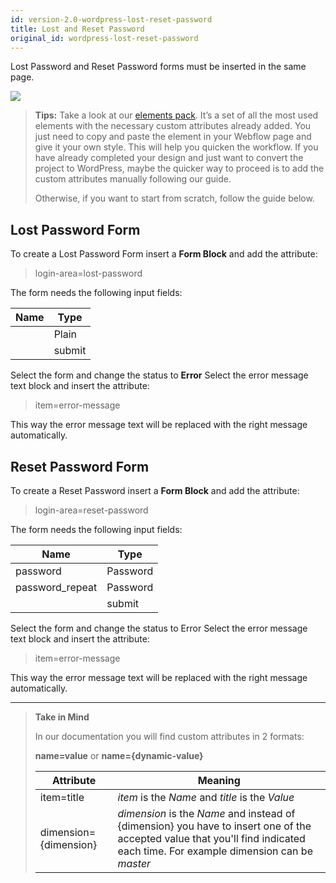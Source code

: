 ```yaml
---
id: version-2.0-wordpress-lost-reset-password
title: Lost and Reset Password
original_id: wordpress-lost-reset-password
---
```


Lost Password and Reset Password forms must be inserted in the same page.

![](assets/wordpress-lost-password.png)

> **Tips:**
> Take a look at our [elements pack](https://webflow.com/website/webflow-to-wordpress-elements-pack). It’s a set of all the most used elements with the necessary custom attributes already added. You just need to copy and paste the element in your Webflow page and give it your own style. This will help you quicken the workflow. If you have already completed your design and just want to convert the project to WordPress, maybe the quicker way to proceed is to add the custom attributes manually following our guide.
>
> Otherwise, if you want to start from scratch, follow the guide below.

## Lost Password Form

To create a Lost Password Form insert a **Form Block** and add the attribute:

> login-area=lost-password

The form needs the following input fields: 

 **Name**             | **Type** | 
 -------------        | --------------- |
 |            | Plain | REQUIRED
  |                         | submit |

Select the form and change the status to **Error**
Select the error message text block and insert the attribute:

> item=error-message

This way the error message text will be replaced with the right message automatically.


## Reset Password Form

To create a Reset Password insert a **Form Block** and add the attribute:

> login-area=reset-password

The form needs the following input fields: 

 **Name**             | **Type** | 
 -------------        | --------------- |
 | password           | Password | REQUIRED
 | password_repeat | Password | REQUIRED
 |                         | submit |

Select the form and change the status to Error
Select the error message text block and insert the attribute:

> item=error-message

This way the error message text will be replaced with the right message automatically.



---------
> **Take in Mind**
>
> In our documentation you will find custom attributes in 2 formats:
>
> **name=value** or **name={dynamic-value}**
>
>
> **Attribute**             | **Meaning** | 
> -------------             | --------------- |
> | item=title              | *item* is the *Name* and *title* is the *Value* |
> | dimension={dimension}   | *dimension* is the *Name* and instead of {dimension} you have to insert one of the accepted value that you'll find indicated each time. For example dimension can be *master*|
